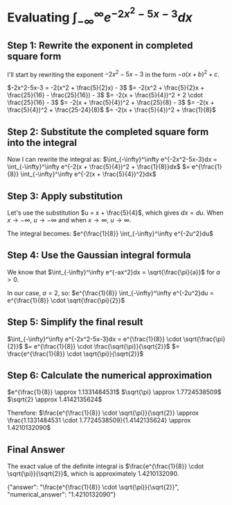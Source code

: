 # Evaluating $\int_{-\infty}^\infty e^{-2x^2-5x-3}dx$

## Step 1: Rewrite the exponent in completed square form

I'll start by rewriting the exponent $-2x^2-5x-3$ in the form $-a(x+b)^2+c$.

$-2x^2-5x-3 = -2(x^2 + \frac{5}{2}x) - 3$
$= -2(x^2 + \frac{5}{2}x + \frac{25}{16} - \frac{25}{16}) - 3$
$= -2(x + \frac{5}{4})^2 + 2 \cdot \frac{25}{16} - 3$
$= -2(x + \frac{5}{4})^2 + \frac{25}{8} - 3$
$= -2(x + \frac{5}{4})^2 + \frac{25-24}{8}$
$= -2(x + \frac{5}{4})^2 + \frac{1}{8}$

## Step 2: Substitute the completed square form into the integral

Now I can rewrite the integral as:
$\int_{-\infty}^\infty e^{-2x^2-5x-3}dx = \int_{-\infty}^\infty e^{-2(x + \frac{5}{4})^2 + \frac{1}{8}}dx$
$= e^{\frac{1}{8}} \int_{-\infty}^\infty e^{-2(x + \frac{5}{4})^2}dx$

## Step 3: Apply substitution

Let's use the substitution $u = x + \frac{5}{4}$, which gives $dx = du$.
When $x \to -\infty$, $u \to -\infty$ and when $x \to \infty$, $u \to \infty$.

The integral becomes:
$e^{\frac{1}{8}} \int_{-\infty}^\infty e^{-2u^2}du$

## Step 4: Use the Gaussian integral formula

We know that $\int_{-\infty}^\infty e^{-ax^2}dx = \sqrt{\frac{\pi}{a}}$ for $a > 0$.

In our case, $a = 2$, so:
$e^{\frac{1}{8}} \int_{-\infty}^\infty e^{-2u^2}du = e^{\frac{1}{8}} \cdot \sqrt{\frac{\pi}{2}}$

## Step 5: Simplify the final result

$\int_{-\infty}^\infty e^{-2x^2-5x-3}dx = e^{\frac{1}{8}} \cdot \sqrt{\frac{\pi}{2}}$
$= e^{\frac{1}{8}} \cdot \frac{\sqrt{\pi}}{\sqrt{2}}$
$= \frac{e^{\frac{1}{8}} \cdot \sqrt{\pi}}{\sqrt{2}}$

## Step 6: Calculate the numerical approximation

$e^{\frac{1}{8}} \approx 1.1331484531$
$\sqrt{\pi} \approx 1.7724538509$
$\sqrt{2} \approx 1.4142135624$

Therefore:
$\frac{e^{\frac{1}{8}} \cdot \sqrt{\pi}}{\sqrt{2}} \approx \frac{1.1331484531 \cdot 1.7724538509}{1.4142135624} \approx 1.4210132090$

## Final Answer
The exact value of the definite integral is $\frac{e^{\frac{1}{8}} \cdot \sqrt{\pi}}{\sqrt{2}}$, which is approximately $1.4210132090$.

{"answer": "\\frac{e^{\\frac{1}{8}} \\cdot \\sqrt{\\pi}}{\\sqrt{2}}", "numerical_answer": "1.4210132090"}